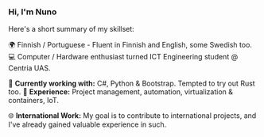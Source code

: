 ### Hi, I'm Nuno 

Here's a short summary of my skillset:

🌍 Finnish / Portuguese - Fluent in Finnish and English, some Swedish too.   
💻 Computer / Hardware enthusiast turned ICT Engineering student @ Centria UAS.

🔧 **Currently working with:** C#, Python & Bootstrap. Tempted to try out Rust too.
💾 **Experience:** Project management, automation, virtualization & containers, IoT.

🌐 **International Work:** My goal is to contribute to international projects, and I've already gained valuable experience in such.
